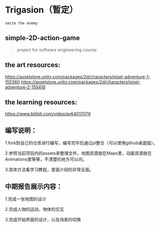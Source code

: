 # Trigasion（暂定） 

`smite the enemy`

## simple-2D-action-game

> project for software engineering course


## the art resources:

https://assetstore.unity.com/packages/2d/characters/pixel-adventure-1-155360
https://assetstore.unity.com/packages/2d/characters/pixel-adventure-2-155418

## the learning resources:

https://www.bilibili.com/video/av64017079

## 编写说明：
1.fork到自己的仓库进行编写，编写完毕后通过pl整合（可以使用github桌面版）。

2.参照当前项目内的assets来整理文件，地图资源放在Maps里，动画资源放在Animations里等等，不清楚的地方可以问。

3.具体方法看学习教程，里面介绍的非常全面。

## 中期报告展示内容：
1.完成一张地图的设计

2.完成人物的运动，物体的交互

3.完成开始界面的设计，以及场景的切换